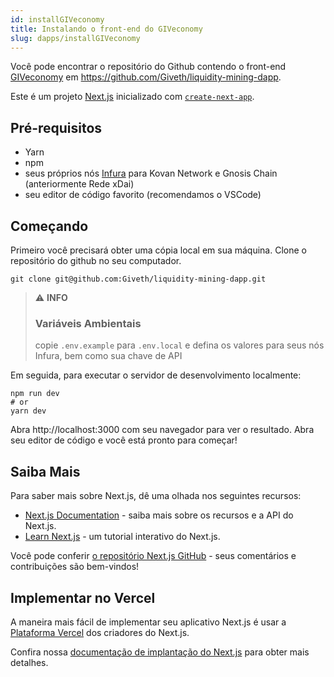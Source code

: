 ```yaml
---
id: installGIVeconomy
title: Instalando o front-end do GIVeconomy
slug: dapps/installGIVeconomy
---
```



Você pode encontrar o repositório do Github contendo o front-end [GIVeconomy](https://giv.giveth.io/) em https://github.com/Giveth/liquidity-mining-dapp.

Este é um projeto [Next.js](https://nextjs.org/) inicializado com [`create-next-app`](https://github.com/vercel/next.js/tree/canary/packages/create-next-app).

## Pré-requisitos

* Yarn
* npm
* seus próprios nós [Infura](https://infura.io/) para Kovan Network e Gnosis Chain (anteriormente Rede xDai)
* seu editor de código favorito (recomendamos o VSCode)

## Começando

Primeiro você precisará obter uma cópia local em sua máquina. Clone o repositório do github no seu computador.

```
git clone git@github.com:Giveth/liquidity-mining-dapp.git
```

> ⚠️ **INFO**
> ### Variáveis Ambientais
> copie `.env.example` para `.env.local` e defina os valores para seus nós Infura, bem como sua chave de API

Em seguida, para executar o servidor de desenvolvimento localmente:

```bash=
npm run dev
# or
yarn dev
```

Abra http://localhost:3000 com seu navegador para ver o resultado. Abra seu editor de código e você está pronto para começar!

## Saiba Mais

Para saber mais sobre Next.js, dê uma olhada nos seguintes recursos:

* [Next.js Documentation](https://nextjs.org/docs) - saiba mais sobre os recursos e a API do Next.js.
* [Learn Next.js](https://nextjs.org/learn) - um tutorial interativo do Next.js.

Você pode conferir [o repositório Next.js GitHub](https://github.com/vercel/next.js/) - seus comentários e contribuições são bem-vindos!

## Implementar no Vercel

A maneira mais fácil de implementar seu aplicativo Next.js é usar a [Plataforma Vercel](https://vercel.com/new?utm_medium=default-template&filter=next.js&utm_source=create-next-app&utm_campaign=create-next-app-readme) dos criadores do Next.js.

Confira nossa [documentação de implantação do Next.js](https://nextjs.org/docs/deployment) para obter mais detalhes.